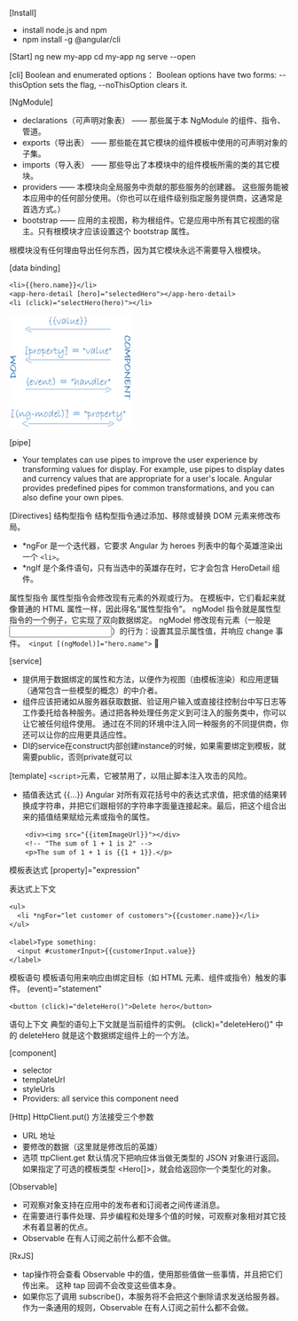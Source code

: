 [Install]
- install node.js and npm
- npm install -g @angular/cli

[Start]
ng new my-app
cd my-app
ng serve --open

[cli]
Boolean and enumerated options： Boolean options have two forms: --thisOption sets the flag, --noThisOption clears it.


[NgModule]
- declarations（可声明对象表） —— 那些属于本 NgModule 的组件、指令、管道。
- exports（导出表） —— 那些能在其它模块的组件模板中使用的可声明对象的子集。
- imports（导入表） —— 那些导出了本模块中的组件模板所需的类的其它模块。
- providers —— 本模块向全局服务中贡献的那些服务的创建器。 这些服务能被本应用中的任何部分使用。（你也可以在组件级别指定服务提供商，这通常是首选方式。）
- bootstrap —— 应用的主视图，称为根组件。它是应用中所有其它视图的宿主。只有根模块才应该设置这个 bootstrap 属性。

根模块没有任何理由导出任何东西，因为其它模块永远不需要导入根模块。


[data binding]
```
<li>{{hero.name}}</li> 
<app-hero-detail [hero]="selectedHero"></app-hero-detail>
<li (click)="selectHero(hero)"></li>
```

![data binding](img/databinding.png)


[pipe]
- Your templates can use pipes to improve the user experience by transforming values for display. For example, use pipes to display dates and currency values that are appropriate for a user's locale. Angular provides predefined pipes for common transformations, and you can also define your own pipes.


[Directives]
结构型指令
结构型指令通过添加、移除或替换 DOM 元素来修改布局。 
- *ngFor 是一个迭代器，它要求 Angular 为 heroes 列表中的每个英雄渲染出一个 `<li>`。
- *ngIf 是个条件语句，只有当选中的英雄存在时，它才会包含 HeroDetail 组件。

属性型指令
属性型指令会修改现有元素的外观或行为。 在模板中，它们看起来就像普通的 HTML 属性一样，因此得名“属性型指令”。
ngModel 指令就是属性型指令的一个例子，它实现了双向数据绑定。 ngModel 修改现有元素（一般是 <input>）的行为：设置其显示属性值，并响应 change 事件。` <input [(ngModel)]="hero.name">`



[service]
- 提供用于数据绑定的属性和方法，以便作为视图（由模板渲染）和应用逻辑（通常包含一些模型的概念）的中介者。
- 组件应该把诸如从服务器获取数据、验证用户输入或直接往控制台中写日志等工作委托给各种服务。通过把各种处理任务定义到可注入的服务类中，你可以让它被任何组件使用。 通过在不同的环境中注入同一种服务的不同提供商，你还可以让你的应用更具适应性。
- DI的service在construct内部创建instance的时候，如果需要绑定到模板，就需要public，否则private就可以


[template]
` <script> `元素，它被禁用了，以阻止脚本注入攻击的风险。
 

- 插值表达式 {{...}}
Angular 对所有双花括号中的表达式求值，把求值的结果转换成字符串，并把它们跟相邻的字符串字面量连接起来。最后，把这个组合出来的插值结果赋给元素或指令的属性。
```
    <div><img src="{{itemImageUrl}}"></div>
    <!-- "The sum of 1 + 1 is 2" -->
    <p>The sum of 1 + 1 is {{1 + 1}}.</p>
```

模板表达式
[property]="expression"


表达式上下文
```
<ul>
  <li *ngFor="let customer of customers">{{customer.name}}</li>
</ul>

<label>Type something:
  <input #customerInput>{{customerInput.value}}
</label>
```

模板语句
模板语句用来响应由绑定目标（如 HTML 元素、组件或指令）触发的事件。
(event)="statement"
```
<button (click)="deleteHero()">Delete hero</button>
```

语句上下文
典型的语句上下文就是当前组件的实例。 (click)="deleteHero()" 中的 deleteHero 就是这个数据绑定组件上的一个方法。




[component]
- selector
- templateUrl
- styleUrls
- Providers: all service this component need


[Http]
HttpClient.put() 方法接受三个参数
- URL 地址
- 要修改的数据（这里就是修改后的英雄）
- 选项
ttpClient.get 默认情况下把响应体当做无类型的 JSON 对象进行返回。 如果指定了可选的模板类型 <Hero[]>，就会给返回你一个类型化的对象。






[Observable]
- 可观察对象支持在应用中的发布者和订阅者之间传递消息。 
- 在需要进行事件处理、异步编程和处理多个值的时候，可观察对象相对其它技术有着显著的优点。
- Observable 在有人订阅之前什么都不会做。


[RxJS]
- tap操作符会查看 Observable 中的值，使用那些值做一些事情，并且把它们传出来。 这种 tap 回调不会改变这些值本身。
- 如果你忘了调用 subscribe()，本服务将不会把这个删除请求发送给服务器。 作为一条通用的规则，Observable 在有人订阅之前什么都不会做。


